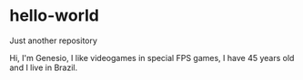 # hello-world

Just another repository

Hi, I'm Genesio, I like videogames in special FPS games, I have 45 years old and I live in Brazil.
